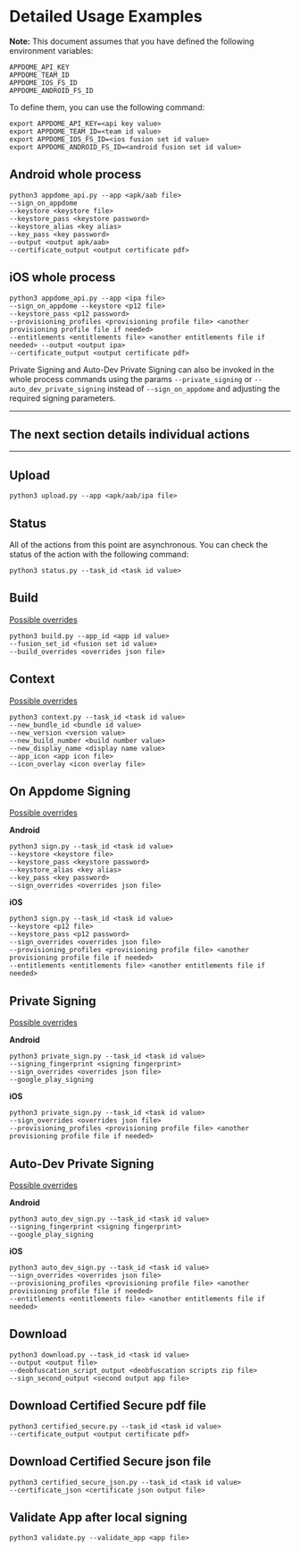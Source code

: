 # Detailed Usage Examples

**Note:** This document assumes that you have defined the following environment variables:

```
APPDOME_API_KEY
APPDOME_TEAM_ID
APPDOME_IOS_FS_ID
APPDOME_ANDROID_FS_ID
```

To define them, you can use the following command:

```
export APPDOME_API_KEY=<api key value>
export APPDOME_TEAM_ID=<team id value>
export APPDOME_IOS_FS_ID=<ios fusion set id value>
export APPDOME_ANDROID_FS_ID=<android fusion set id value>
```

## Android whole process

```
python3 appdome_api.py --app <apk/aab file>
--sign_on_appdome
--keystore <keystore file>
--keystore_pass <keystore password>
--keystore_alias <key alias>
--key_pass <key password>
--output <output apk/aab>
--certificate_output <output certificate pdf>
```

## iOS whole process

```
python3 appdome_api.py --app <ipa file>
--sign_on_appdome --keystore <p12 file>
--keystore_pass <p12 password>
--provisioning_profiles <provisioning profile file> <another provisioning profile file if needed>
--entitlements <entitlements file> <another entitlements file if needed> --output <output ipa>
--certificate_output <output certificate pdf>
```

Private Signing and Auto-Dev Private Signing can also be invoked in the whole process commands
using the params `--private_signing` or `--auto_dev_private_signing` instead of `--sign_on_appdome`
and adjusting the required signing parameters.

___
## The next section details individual actions
___

## Upload

```
python3 upload.py --app <apk/aab/ipa file>
```

## Status
All of the actions from this point are asynchronous. You can check the status of the action with the following command:
```
python3 status.py --task_id <task id value>
```

## Build
[Possible overrides](https://apis.appdome.com/reference/post_tasks-build)

```
python3 build.py --app_id <app id value>
--fusion_set_id <fusion set id value>
--build_overrides <overrides json file>
```

## Context
[Possible overrides](https://apis.appdome.com/reference/post_tasks-context)

```
python3 context.py --task_id <task id value>
--new_bundle_id <bundle id value>
--new_version <version value>
--new_build_number <build number value>
--new_display_name <display name value>
--app_icon <app icon file>
--icon_overlay <icon overlay file>
```

## On Appdome Signing

[Possible overrides](https://apis.appdome.com/reference/post_tasks-sign)

**Android**

```
python3 sign.py --task_id <task id value>
--keystore <keystore file>
--keystore_pass <keystore password>
--keystore_alias <key alias>
--key_pass <key password>
--sign_overrides <overrides json file>
```

**iOS**

```
python3 sign.py --task_id <task id value>
--keystore <p12 file>
--keystore_pass <p12 password>
--sign_overrides <overrides json file>
--provisioning_profiles <provisioning profile file> <another provisioning profile file if needed>
--entitlements <entitlements file> <another entitlements file if needed>
```

## Private Signing

[Possible overrides](https://apis.appdome.com/reference/post_tasks-privatesign)

**Android**
```
python3 private_sign.py --task_id <task id value>
--signing_fingerprint <signing fingerprint>
--sign_overrides <overrides json file>
--google_play_signing
```

**iOS**

```
python3 private_sign.py --task_id <task id value>
--sign_overrides <overrides json file>
--provisioning_profiles <provisioning profile file> <another provisioning profile file if needed>
```

## Auto-Dev Private Signing

[Possible overrides](https://apis.appdome.com/reference/post_tasks-autodev)

**Android**

```
python3 auto_dev_sign.py --task_id <task id value>
--signing_fingerprint <signing fingerprint>
--google_play_signing
```

**iOS**

```
python3 auto_dev_sign.py --task_id <task id value>
--sign_overrides <overrides json file>
--provisioning_profiles <provisioning profile file> <another provisioning profile file if needed>
--entitlements <entitlements file> <another entitlements file if needed>
```

## Download

```
python3 download.py --task_id <task id value>
--output <output file>
--deobfuscation_script_output <deobfuscation scripts zip file>
--sign_second_output <second output app file>
```

## Download Certified Secure pdf file

```
python3 certified_secure.py --task_id <task id value>
--certificate_output <output certificate pdf>
```

## Download Certified Secure json file
```
python3 certified_secure_json.py --task_id <task id value>
--certificate_json <certificate json output file>
```

## Validate App after local signing

```
python3 validate.py --validate_app <app file>
```
